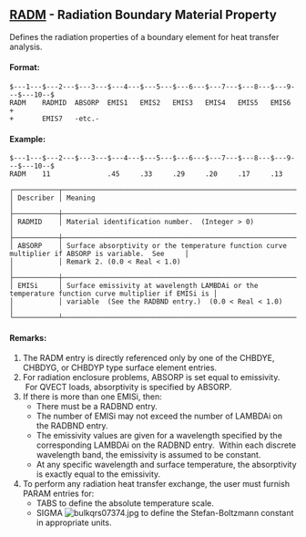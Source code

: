## [RADM](https://help.hexagonmi.com/bundle/MSC_Nastran_2022.4/page/Nastran_Combined_Book/qrg/bulkqrs/TOC.RADM.xhtml) - Radiation Boundary Material Property

Defines the radiation properties of a boundary element for heat transfer analysis.

#### Format:

```nastran
$---1---$---2---$---3---$---4---$---5---$---6---$---7---$---8---$---9---$---10--$
RADM    RADMID  ABSORP  EMIS1   EMIS2   EMIS3   EMIS4   EMIS5   EMIS6   +       
+       EMIS7   -etc.-                                                          
```

#### Example:

```nastran
$---1---$---2---$---3---$---4---$---5---$---6---$---7---$---8---$---9---$---10--$
RADM    11              .45     .33     .29     .20     .17     .13             
```

```text
┌───────────┬───────────────────────────────────────────────────────────────────────────────────────────────────┐
│ Describer │ Meaning                                                                                           │
├───────────┼───────────────────────────────────────────────────────────────────────────────────────────────────┤
│ RADMID    │ Material identification number.  (Integer > 0)                                                    │
├───────────┼───────────────────────────────────────────────────────────────────────────────────────────────────┤
│ ABSORP    │ Surface absorptivity or the temperature function curve multiplier if ABSORP is variable.  See     │
│           │ Remark 2. (0.0 < Real < 1.0)                                                                      │
├───────────┼───────────────────────────────────────────────────────────────────────────────────────────────────┤
│ EMISi     │ Surface emissivity at wavelength LAMBDAi or the temperature function curve multiplier if EMISi is │
│           │ variable  (See the RADBND entry.)  (0.0 < Real < 1.0)                                             │
└───────────┴───────────────────────────────────────────────────────────────────────────────────────────────────┘
```

#### Remarks:

1. The RADM entry is directly referenced only by one of the CHBDYE, CHBDYG, or CHBDYP type surface element entries.
2. For radiation enclosure problems, ABSORP is set equal to emissivity.  For QVECT loads, absorptivity is specified by ABSORP.
3. If there is more than one EMISi, then:
     - There must be a RADBND entry.
     - The number of EMISi may not exceed the number of LAMBDAi on the RADBND entry.
     - The emissivity values are given for a wavelength specified by the corresponding LAMBDAi on the RADBND entry.  Within each discrete wavelength band, the emissivity is assumed to be constant.
     - At any specific wavelength and surface temperature, the absorptivity is exactly equal to the emissivity.
4. To perform any radiation heat transfer exchange, the user must furnish PARAM entries for:
     - TABS to define the absolute temperature scale.
     - SIGMA  ![bulkqrs07374.jpg](https://help-be.hexagonmi.com/bundle/MSC_Nastran_2022.4/page/Nastran_Combined_Book/qrg/bulkqrs/../../../assets/bulkqrs07374.jpg?_LANG=enus)  to define the Stefan-Boltzmann constant in appropriate units.
